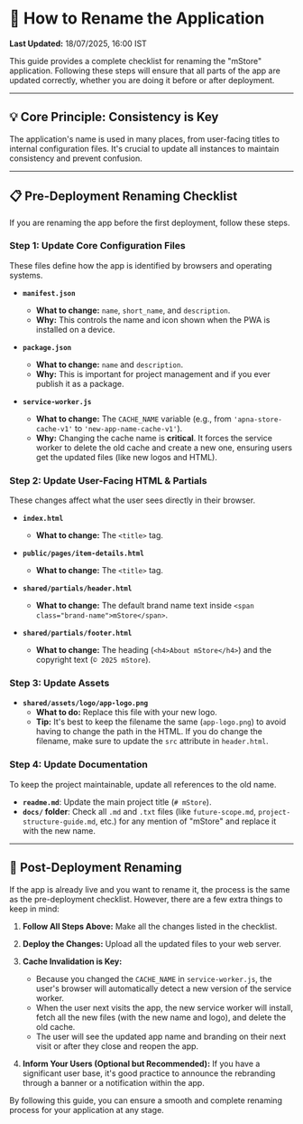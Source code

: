 # 🔄 How to Rename the Application

**Last Updated:** 18/07/2025, 16:00 IST

This guide provides a complete checklist for renaming the "mStore" application. Following these steps will ensure that all parts of the app are updated correctly, whether you are doing it before or after deployment.

---

## 💡 Core Principle: Consistency is Key

The application's name is used in many places, from user-facing titles to internal configuration files. It's crucial to update all instances to maintain consistency and prevent confusion.

---

## 📋 Pre-Deployment Renaming Checklist

If you are renaming the app before the first deployment, follow these steps.

### Step 1: Update Core Configuration Files

These files define how the app is identified by browsers and operating systems.

-   **`manifest.json`**
    -   **What to change:** `name`, `short_name`, and `description`.
    -   **Why:** This controls the name and icon shown when the PWA is installed on a device.

-   **`package.json`**
    -   **What to change:** `name` and `description`.
    -   **Why:** This is important for project management and if you ever publish it as a package.

-   **`service-worker.js`**
    -   **What to change:** The `CACHE_NAME` variable (e.g., from `'apna-store-cache-v1'` to `'new-app-name-cache-v1'`).
    -   **Why:** Changing the cache name is **critical**. It forces the service worker to delete the old cache and create a new one, ensuring users get the updated files (like new logos and HTML).

### Step 2: Update User-Facing HTML & Partials

These changes affect what the user sees directly in their browser.

-   **`index.html`**
    -   **What to change:** The `<title>` tag.

-   **`public/pages/item-details.html`**
    -   **What to change:** The `<title>` tag.

-   **`shared/partials/header.html`**
    -   **What to change:** The default brand name text inside `<span class="brand-name">mStore</span>`.

-   **`shared/partials/footer.html`**
    -   **What to change:** The heading (`<h4>About mStore</h4>`) and the copyright text (`© 2025 mStore`).

### Step 3: Update Assets

-   **`shared/assets/logo/app-logo.png`**
    -   **What to do:** Replace this file with your new logo.
    -   **Tip:** It's best to keep the filename the same (`app-logo.png`) to avoid having to change the path in the HTML. If you do change the filename, make sure to update the `src` attribute in `header.html`.

### Step 4: Update Documentation

To keep the project maintainable, update all references to the old name.

-   **`readme.md`**: Update the main project title (`# mStore`).
-   **`docs/` folder**: Check all `.md` and `.txt` files (like `future-scope.md`, `project-structure-guide.md`, etc.) for any mention of "mStore" and replace it with the new name.

---

## 🚀 Post-Deployment Renaming

If the app is already live and you want to rename it, the process is the same as the pre-deployment checklist. However, there are a few extra things to keep in mind:

1.  **Follow All Steps Above:** Make all the changes listed in the checklist.

2.  **Deploy the Changes:** Upload all the updated files to your web server.

3.  **Cache Invalidation is Key:**
    -   Because you changed the `CACHE_NAME` in `service-worker.js`, the user's browser will automatically detect a new version of the service worker.
    -   When the user next visits the app, the new service worker will install, fetch all the new files (with the new name and logo), and delete the old cache.
    -   The user will see the updated app name and branding on their next visit or after they close and reopen the app.

4.  **Inform Your Users (Optional but Recommended):** If you have a significant user base, it's good practice to announce the rebranding through a banner or a notification within the app.

By following this guide, you can ensure a smooth and complete renaming process for your application at any stage.